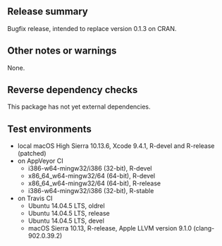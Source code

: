 ## Release summary

Bugfix release, intended to replace version 0.1.3 on CRAN.

## Other notes or warnings

None.

## Reverse dependency checks

This package has not yet external dependencies.

## Test environments
* local macOS High Sierra 10.13.6, Xcode 9.4.1, R-devel and R-release (patched)
* on AppVeyor CI
  * i386-w64-mingw32/i386 (32-bit), R-devel
  * x86_64_w64-mingw32/64 (64-bit), R-devel
  * x86_64_w64-mingw32/64 (64-bit), R-release
  * i386-w64-mingw32/i386 (32-bit), R-stable
* on Travis CI
  * Ubuntu 14.04.5 LTS, oldrel
  * Ubuntu 14.04.5 LTS, release
  * Ubuntu 14.04.5 LTS, devel
  * macOS Sierra 10.13, R-release, Apple LLVM version 9.1.0 (clang-902.0.39.2)

